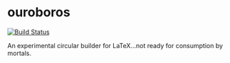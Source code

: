 # ouroboros
[![Build Status][travis svg]][travis]

An experimental circular builder for LaTeX...not ready for consumption by mortals.

[travis]: https://travis-ci.org/yitzchak/ouroboros
[travis svg]: https://travis-ci.org/yitzchak/ouroboros.svg?branch=master
